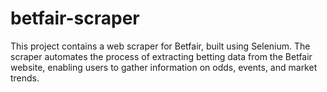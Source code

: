 # betfair-scraper
This project contains a web scraper for Betfair, built using Selenium. The scraper automates the process of extracting betting data from the Betfair website, enabling users to gather information on odds, events, and market trends.
